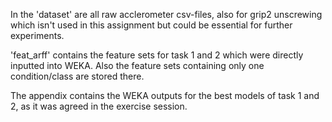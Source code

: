 In the 'dataset' are all raw acclerometer csv-files, also for grip2 unscrewing which isn't used in this assignment but could be essential for further experiments. 

'feat_arff' contains the feature sets for task 1 and 2 which were directly inputted into WEKA. Also the feature sets containing only one condition/class are stored there. 

The appendix contains the WEKA outputs for the best models of task 1 and 2, as it was agreed in the exercise session. 

